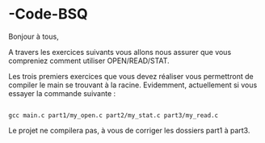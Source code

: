 # -Code-BSQ

<p>Bonjour à tous,

A travers les exercices suivants vous allons nous assurer que vous compreniez comment utiliser OPEN/READ/STAT.

Les trois premiers exercices que vous devez réaliser vous permettront de compiler le main se trouvant à la racine.
Evidemment, actuellement si vous essayer la commande suivante : 
</p>

<pre><code>
gcc main.c part1/my_open.c part2/my_stat.c part3/my_read.c
</code></pre>

<p>Le projet ne compilera pas, à vous de corriger les dossiers part1 à part3.</p>